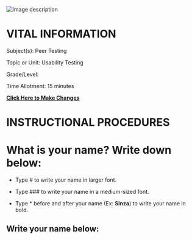 ![Image description](https://github.com/BotDevLLC/BotDevCurriculum/blob/master/Pictures/Botdev.png)
# VITAL INFORMATION
Subject(s): Peer Testing

Topic or Unit: Usability Testing

Grade/Level: 	

Time Allotment:	 15 minutes

[**Click Here to Make Changes**](https://github.com/BotDevLLC/BotDevCurriculum/edit/master/test_curriculum.md)

# INSTRUCTIONAL PROCEDURES 
  # What is your name? Write down below:
  
 - Type # to write your name in larger font.
 
 - Type ### to write your name in a medium-sized font.
 
 - Type * before and after your name (Ex: **Sinza**) to write your name in bold.
  
 ## Write your name below:
 
  
  

